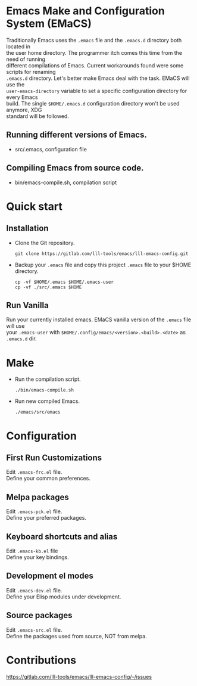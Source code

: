 # Emacs Make and Configuration System (EMaCS)

Traditionally Emacs uses the `.emacs` file and the `.emacs.d` directory both located in  
the user home directory.  The programmer itch comes this time from the need of running  
different compilations of Emacs. Current workarounds found were some scripts for renaming  
`.emacs.d` directory. Let's better make Emacs deal with the task.  EMaCS will use the  
`user-emacs-directory` variable to set a specific configuration directory for every Emacs  
build. The single `$HOME/.emacs.d` configuration directory won't be used anymore, XDG  
standard will be followed.  


## Running different versions of Emacs.

-   src/.emacs, configuration file


## Compiling Emacs from source code.

-   bin/emacs-compile.sh, compilation script


# Quick start


## Installation

-   Clone the Git repository.  
    
    ```shell
    git clone https://gitlab.com/lll-tools/emacs/lll-emacs-config.git
    ```
-   Backup your `.emacs` file and copy this project `.emacs` file to your $HOME directory.  
    
    ```shell
    cp -vf $HOME/.emacs $HOME/.emacs-user
    cp -vf ./src/.emacs $HOME
    ```


## Run Vanilla

Run your currently installed emacs. EMaCS vanilla version of the `.emacs` file will use  
your `.emacs-user` with `$HOME/.config/emacs/<version>.<build>.<date>` as `.emacs.d` dir.  


# Make

-   Run the compilation script.  
    
    ```shell
    ./bin/emacs-compile.sh
    ```
-   Run new compiled Emacs.  
    
    ```shell
    ./emacs/src/emacs
    ```


# Configuration


## First Run Customizations

Edit `.emacs-frc.el` file.  
Define your common preferences.  


## Melpa packages

Edit `.emacs-pck.el` file.  
Define your preferred packages.  


## Keyboard shortcuts and alias

Edit `.emacs-kb.el` file  
Define your key bindings.  


## Development el modes

Edit `.emacs-dev.el` file.  
Define your Elisp modules under development.  


## Source packages

Edit `.emacs-src.el` file.  
Define the packages used from source, NOT from melpa.  


# Contributions

<https://gitlab.com/lll-tools/emacs/lll-emacs-config/-/issues>
